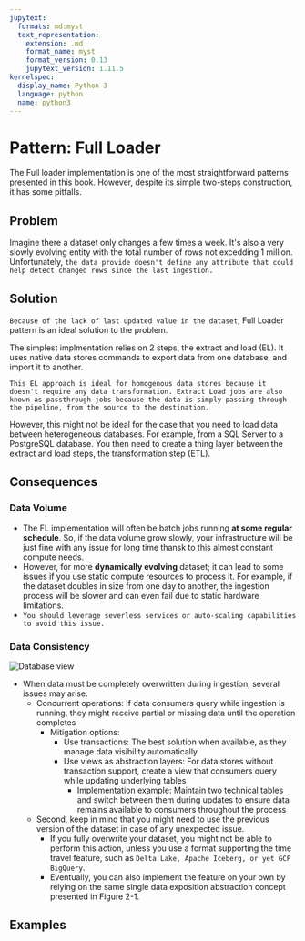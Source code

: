 ```yaml
---
jupytext:
  formats: md:myst
  text_representation:
    extension: .md
    format_name: myst
    format_version: 0.13
    jupytext_version: 1.11.5
kernelspec:
  display_name: Python 3
  language: python
  name: python3
---
```


# Pattern: Full Loader 
The Full loader implementation is one of the most straightforward patterns presented in this book. However, despite its simple two-steps construction, it has some pitfalls.

## Problem
Imagine there a dataset only changes a few times a week. It's also a very slowly evolving entity with the total number of rows not excedding 1 million. Unfortunately, `the data provide doesn't define any attribute that could help detect changed rows since the last ingestion.`

## Solution
`Because of the lack of last updated value in the dataset`, Full Loader pattern is an ideal solution to the problem. 

The simplest implmentation relies on 2 steps, the extract and load (EL). It uses native data stores commands to export data from one database, and import it to another.

```{note}
This EL approach is ideal for homogenous data stores because it doesn't require any data transformation. Extract Load jobs are also known as passthrough jobs because the data is simply passing through the pipeline, from the source to the destination.
```

However, this might not be ideal for the case that you need to load data between heterogeneous databases. For example, from a SQL Server to a PostgreSQL database. You then need to create a thing layer between the extract and load steps, the transformation step (ETL). 

## Consequences 

###  Data Volume 
- The FL implementation will often be batch jobs running **at some regular schedule**. So, if the data volume grow slowly, your infrastructure will be just fine with any issue for long time thansk to this almost constant compute needs.
- However, for more **dynamically evolving** dataset; it can lead to some issues if you use static compute resources to process it. For example, if the dataset doubles in size from one day to another, the ingestion process will be slower and can even fail due to static hardware limitations.
- `You should leverage severless services or auto-scaling capabilities to avoid this issue.`

### Data Consistency
![Database view](artifacts/database_view.png)
- When data must be completely overwritten during ingestion, several issues may arise:
  - Concurrent operations: If data consumers query while ingestion is running, they might receive partial or missing data until the operation completes
    - Mitigation options:
      - Use transactions: The best solution when available, as they manage data visibility automatically
      - Use views as abstraction layers: For data stores without transaction support, create a view that consumers query while updating underlying tables
        - Implementation example: Maintain two technical tables and switch between them during updates to ensure data remains available to consumers throughout the process
  - Second, keep in mind that you might need to use the previous version of the dataset in case of any unexpected issue. 
    - If you fully overwrite your dataset, you might not be able to perform this action, unless you use a format supporting the time travel feature, such as `Delta Lake, Apache Iceberg, or yet GCP BigQuery`. 
    - Eventually, you can also implement the feature on your own by relying on the same single data exposition abstraction concept presented in Figure 2-1.

## Examples 

